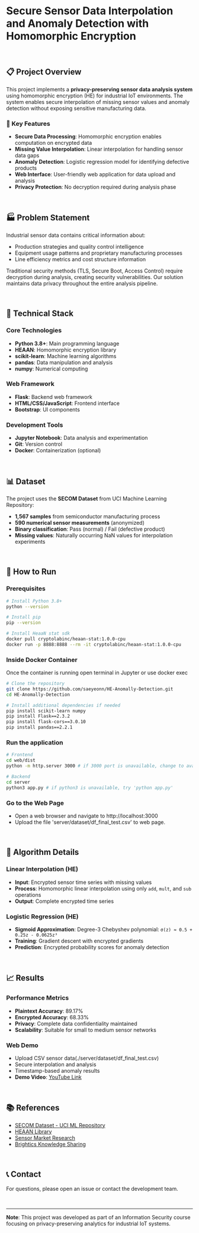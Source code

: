 # Secure Sensor Data Interpolation and Anomaly Detection with Homomorphic Encryption

<br>

## 📋 Project Overview

This project implements a **privacy-preserving sensor data analysis system** using homomorphic encryption (HE) for industrial IoT environments. The system enables secure interpolation of missing sensor values and anomaly detection without exposing sensitive manufacturing data.

### 🎯 Key Features

- **Secure Data Processing**: Homomorphic encryption enables computation on encrypted data
- **Missing Value Interpolation**: Linear interpolation for handling sensor data gaps
- **Anomaly Detection**: Logistic regression model for identifying defective products
- **Web Interface**: User-friendly web application for data upload and analysis
- **Privacy Protection**: No decryption required during analysis phase

<br>

## 🏭 Problem Statement

Industrial sensor data contains critical information about:
- Production strategies and quality control intelligence
- Equipment usage patterns and proprietary manufacturing processes
- Line efficiency metrics and cost structure information

Traditional security methods (TLS, Secure Boot, Access Control) require decryption during analysis, creating security vulnerabilities. Our solution maintains data privacy throughout the entire analysis pipeline.

<br>

## 🔧 Technical Stack

### Core Technologies
- **Python 3.8+**: Main programming language
- **HEAAN**: Homomorphic encryption library
- **scikit-learn**: Machine learning algorithms
- **pandas**: Data manipulation and analysis
- **numpy**: Numerical computing

### Web Framework
- **Flask**: Backend web framework
- **HTML/CSS/JavaScript**: Frontend interface
- **Bootstrap**: UI components

### Development Tools
- **Jupyter Notebook**: Data analysis and experimentation
- **Git**: Version control
- **Docker**: Containerization (optional)

<br>

## 📊 Dataset

The project uses the **SECOM Dataset** from UCI Machine Learning Repository:
- **1,567 samples** from semiconductor manufacturing process
- **590 numerical sensor measurements** (anonymized)
- **Binary classification**: Pass (normal) / Fail (defective product)
- **Missing values**: Naturally occurring NaN values for interpolation experiments

<br>

## 🚀 How to Run

### Prerequisites
```bash
# Install Python 3.8+
python --version

# Install pip
pip --version

# Install HeaaN stat sdk
docker pull cryptolabinc/heaan-stat:1.0.0-cpu
docker run -p 8888:8888 --rm -it cryptolabinc/heaan-stat:1.0.0-cpu
```

### Inside Docker Container
Once the container is running open terminal in Jupyter or use docker exec

```bash
# Clone the repository
git clone https://github.com/saeyeonn/HE-Anomally-Detection.git
cd HE-Anomally-Detection

# Install additional dependencies if needed
pip install scikit-learn numpy 
pip install Flask==2.3.2
pip install flask-cors==3.0.10
pip install pandas==2.2.1
```

### Run the application
```bash
# Frontend
cd web/dist
python -m http.server 3000 # if 3000 port is unavailable, change to available port number

# Backend
cd server
python3 app.py # if python3 is unavailable, try 'python app.py'
```
### Go to the Web Page
- Open a web browser and navigate to http://localhost:3000
- Upload the file 'server/dataset/df_final_test.csv' to web page.

<br>

## 🧮 Algorithm Details

### Linear Interpolation (HE)
- **Input**: Encrypted sensor time series with missing values
- **Process**: Homomorphic linear interpolation using only `add`, `mult`, and `sub` operations
- **Output**: Complete encrypted time series

### Logistic Regression (HE)
- **Sigmoid Approximation**: Degree-3 Chebyshev polynomial: `σ(z) ≈ 0.5 + 0.25z - 0.0625z³`
- **Training**: Gradient descent with encrypted gradients
- **Prediction**: Encrypted probability scores for anomaly detection

<br>

## 📈 Results

### Performance Metrics
- **Plaintext Accuracy**: 89.17%
- **Encrypted Accuracy**: 68.33%
- **Privacy**: Complete data confidentiality maintained
- **Scalability**: Suitable for small to medium sensor networks

### Web Demo
- Upload CSV sensor data(./server/dataset/df_final_test.csv)
- Secure interpolation and analysis
- Timestamp-based anomaly results
- **Demo Video**: [YouTube Link](https://youtu.be/jL7xYZGqvxo?si=_KC1k35p9fg21Vjt)

<br>

## 📚 References

- [SECOM Dataset - UCI ML Repository](https://archive.ics.uci.edu/ml/datasets/SECOM)
- [HEAAN Library](https://github.com/snucrypto/HEAAN)
- [Sensor Market Research](https://www.precedenceresearch.com/sensor-market)
- [Brightics Knowledge Sharing](https://www.brightics.ai/community/knowledge-sharing/detail/7059)

<br>

## 📞 Contact

For questions, please open an issue or contact the development team.

<br>

---

**Note**: This project was developed as part of an Information Security course focusing on privacy-preserving analytics for industrial IoT systems.